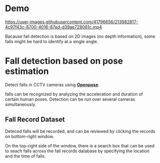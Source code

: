 # Demo

https://user-images.githubusercontent.com/41796656/213982817-4c97f43c-8700-4016-87ed-d39ae728061c.mp4

Bacause fall detection is based on 2D images (no depth information), some falls might be hard to identify at a single angle.


# Fall detection based on pose estimation
Detect falls in CCTV cameras using **[Openpose](https://github.com/CMU-Perceptual-Computing-Lab/openpose)**.

falls can be recognized by analyzing the acceleration and duration of certain human poses. Detection can be run over several cameras simultaneously.

## Fall Record Dataset

Deteced falls will be recorded, and can be reviewed by clicking the records on bottom-right window.

On the top-right side of the window, there is a search box that can be used to seach falls across the fall records database by specifying the location and the time of falls.

